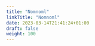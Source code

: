 ```yaml
---
title: "Nomnoml"
linkTitle: "Nomnoml"
date: 2023-03-14T21:41:24+01:00
draft: false
weight: 100
---
```


